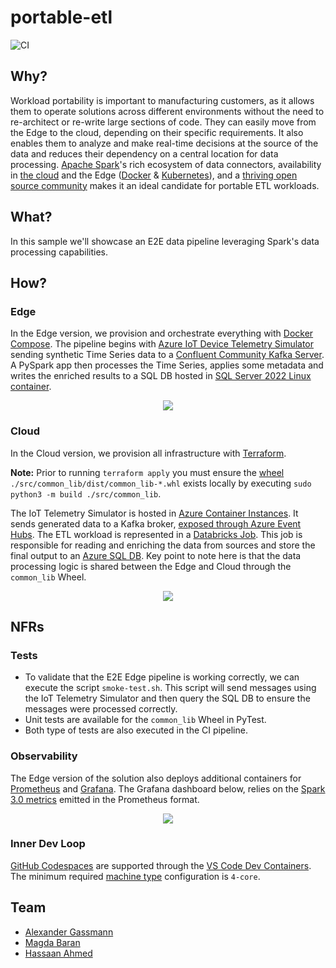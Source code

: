 # portable-etl
![CI](https://github.com/syedhassaanahmed/portable-etl/actions/workflows/ci.yml/badge.svg)

## Why?
Workload portability is important to manufacturing customers, as it allows them to operate solutions across different environments without the need to re-architect or re-write large sections of code. They can easily move from the Edge to the cloud, depending on their specific requirements. It also enables them to analyze and make real-time decisions at the source of the data and reduces their dependency on a central location for data processing. [Apache Spark](https://spark.apache.org/docs/latest/)'s rich ecosystem of data connectors, availability in [the cloud](https://azure.microsoft.com/en-us/products/databricks) and the Edge ([Docker](https://hub.docker.com/r/apache/spark-py) & [Kubernetes](https://spark.apache.org/docs/latest/running-on-kubernetes.html)), and a [thriving open source community](https://github.com/apache/spark) makes it an ideal candidate for portable ETL workloads. 

## What?
In this sample we'll showcase an E2E data pipeline leveraging Spark's data processing capabilities.

## How?
### Edge
In the Edge version, we provision and orchestrate everything with [Docker Compose](https://docs.docker.com/compose/). The pipeline begins with [Azure IoT Device Telemetry Simulator](https://github.com/Azure-Samples/Iot-Telemetry-Simulator) sending synthetic Time Series data to a [Confluent Community Kafka Server](https://docs.confluent.io/platform/current/platform-quickstart.html#ce-docker-quickstart). A PySpark app then processes the Time Series, applies some metadata and writes the enriched results to a SQL DB hosted in [SQL Server 2022 Linux container](https://learn.microsoft.com/en-us/sql/linux/quickstart-install-connect-docker?view=sql-server-ver16&pivots=cs1-bash).

<div align="center">
    <img src="./docs/edge-architecture.png">
</div>

### Cloud
In the Cloud version, we provision all infrastructure with [Terraform](https://registry.terraform.io/providers/hashicorp/azurerm/latest/docs).

**Note:** Prior to running `terraform apply` you must ensure the [wheel](https://wheel.readthedocs.io/en/stable/) `./src/common_lib/dist/common_lib-*.whl` exists locally by executing `sudo python3 -m build ./src/common_lib`.

The IoT Telemetry Simulator is hosted in [Azure Container Instances](https://azure.microsoft.com/en-us/products/container-instances). It sends generated data to a Kafka broker, [exposed through Azure Event Hubs](https://learn.microsoft.com/en-us/azure/event-hubs/azure-event-hubs-kafka-overview).
The ETL workload is represented in a [Databricks Job](https://learn.microsoft.com/en-us/azure/databricks/workflows/jobs/jobs). This job is responsible for reading and enriching the data from sources and store the final output to an [Azure SQL DB](https://azure.microsoft.com/en-us/products/azure-sql/database/). Key point to note here is that the data processing logic is shared between the Edge and Cloud through the `common_lib` Wheel.

<div align="center">
    <img src="./docs/cloud-architecture.png">
</div>

## NFRs

### Tests
- To validate that the E2E Edge pipeline is working correctly, we can execute the script `smoke-test.sh`. This script will send messages using the IoT Telemetry Simulator and then query the SQL DB to ensure the messages were processed correctly.
- Unit tests are available for the `common_lib` Wheel in PyTest.
- Both type of tests are also executed in the CI pipeline.

### Observability
The Edge version of the solution also deploys additional containers for [Prometheus](https://prometheus.io/) and [Grafana](https://grafana.com/). The Grafana dashboard below, relies on the [Spark 3.0 metrics](https://spark.apache.org/docs/3.0.0/monitoring.html) emitted in the Prometheus format.

<div align="center">
    <img src="./docs/edge-grafana.png">
</div>

### Inner Dev Loop
[GitHub Codespaces](https://github.com/features/codespaces) are supported through the [VS Code Dev Containers](https://code.visualstudio.com/docs/devcontainers/containers). The minimum required [machine type](https://docs.github.com/en/codespaces/customizing-your-codespace/changing-the-machine-type-for-your-codespace) configuration is `4-core`.

## Team
- [Alexander Gassmann](https://github.com/Salazander)
- [Magda Baran](https://github.com/MagdaPaj)
- [Hassaan Ahmed](https://github.com/syedhassaanahmed)